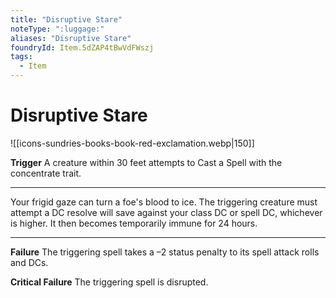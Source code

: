 ```yaml
---
title: "Disruptive Stare"
noteType: ":luggage:"
aliases: "Disruptive Stare"
foundryId: Item.5dZAP4tBwVdFWszj
tags:
  - Item
---
```


# Disruptive Stare
![[icons-sundries-books-book-red-exclamation.webp|150]]

**Trigger** A creature within 30 feet attempts to Cast a Spell with the concentrate trait.

* * *

Your frigid gaze can turn a foe's blood to ice. The triggering creature must attempt a DC resolve will save against your class DC or spell DC, whichever is higher. It then becomes temporarily immune for 24 hours.

* * *

**Failure** The triggering spell takes a –2 status penalty to its spell attack rolls and DCs.

**Critical Failure** The triggering spell is disrupted.



